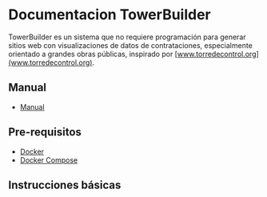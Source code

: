 # Documentacion TowerBuilder

TowerBuilder es un sistema que no requiere programación para generar sitios web con visualizaciones de datos de contrataciones, especialmente orientado a grandes obras públicas, inspirado por [www.torredecontrol.org](www.torredecontrol.org).

## Manual

- [Manual](docs/README.md)

## Pre-requisitos
- [Docker](https://docs.docker.com/install/)
- [Docker Compose](https://docs.docker.com/compose/install/)

## Instrucciones básicas

<!-- ### Iniciar servidor ElasticSearch + Kibana

Ejecutar `docker-compose -f elastic-kibana.yml up` para levantar los servicios.

Abrir en el navegador [http://localhost:5601/](http://localhost:5601/app/kibana) lo cual nos dara acceso Kibana.

### Procesamiento de datos

Para tomar los datos publicados en OCDS y poder ingresarlos en la plataforma ELK debemos seguir las instrucciones en [Pipeline](./pipeline/README.md) -->
